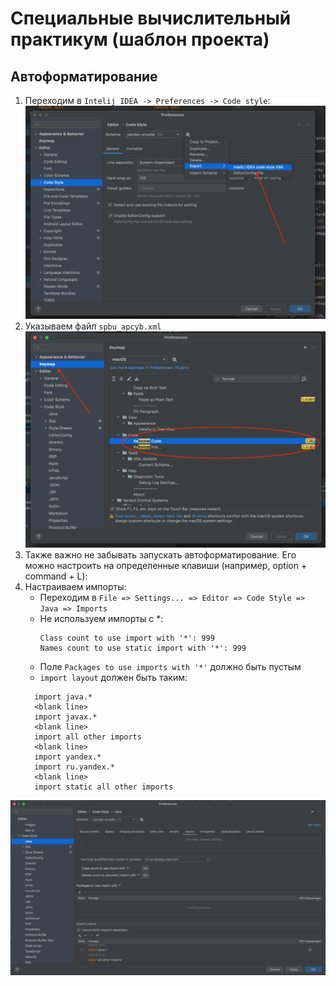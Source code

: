 # Специальные вычислительный практикум (шаблон проекта)

## Автоформатирование
1. Переходим в ```Intelij IDEA -> Preferences -> Code style```:
![img.png](images/img.png)
2. Указываем файл ```spbu_apcyb.xml```
![img_2.png](images/img_2.png)
3. Также важно не забывать запускать автоформатирование. Его можно настроить на определенные клавиши (например, option + command + L):
4. Настраиваем импорты:
   - Переходим в ```File => Settings... => Editor => Code Style => Java => Imports```
   - Не используем импорты с *:
     ```
     Class count to use import with '*': 999
     Names count to use static import with '*': 999
     ```
   - Поле ```Packages to use imports with '*'```  должно быть пустым
   - ```import layout``` должен быть таким:
   ```
     import java.*
     <blank line>
     import javax.*
     <blank line>
     import all other imports
     <blank line>
     import yandex.*
     import ru.yandex.*
     <blank line>
     import static all other imports
   ```
![img_3.png](images/img_3.png)
